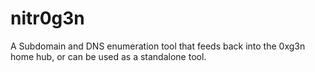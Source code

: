 # nitr0g3n
A Subdomain and DNS enumeration tool that feeds back into the 0xg3n home hub, or can be used as a standalone tool.
